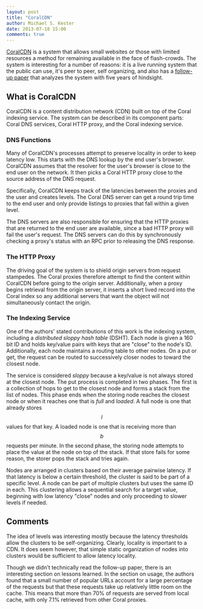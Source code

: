 ```yaml
---
layout: post
title: "CoralCDN"
author: Michael S. Kester
date: 2013-07-18 15:00
comments: true
---
```


[CoralCDN](http://www.coralcdn.org/docs/coral-nsdi04.pdf) is a system
that allows small websites or those with limited resources a method for
remaining available in the face of flash-crowds. The system is
interesting for a number of reasons: it is a live running system that
the public can use, it's peer to peer, self organizing, and also has a
[follow-up paper](http://www.coralcdn.org/docs/coral-nsdi10.pdf) that
analyzes the system with five years of hindsight.

## What is CoralCDN

CoralCDN is a content distribution network (CDN) built on top of the
Coral indexing service.  The system can be described in its component
parts: Coral DNS services, Coral HTTP proxy, and the Coral indexing
service.

### DNS Functions

Many of CoralCDN's processes attempt to preserve locality in order to
keep latency low. This starts with the DNS lookup by the end user's
browser.  CoralCDN assumes that the resolver for the user's browser is
close to the end user on the network. It then picks a Coral HTTP proxy
close to the source address of the DNS request.

Specifically, CoralCDN keeps track of the latencies between the proxies
and the user and creates levels.  The Coral DNS server can get a round
trip time to the end user and only provide listings to proxies that fall
within a given level. 

The DNS servers are also responsible for ensuring that the HTTP proxies
that are returned to the end user are available, since a bad HTTP proxy
will fail the user's request. The DNS servers can do this by
synchronously checking a proxy's status with an RPC prior to releasing
the DNS response.

### The HTTP Proxy

The driving goal of the system is to shield origin servers from request
stampedes. The Coral proxies therefore attempt to find the content
within CoralCDN before going to the origin server. Additionally, when a
proxy begins retrieval from the origin server, it inserts a short lived
record into the Coral index so any additional servers that want the
object will not simultaneously contact the origin.

### The Indexing Service

One of the authors' stated contributions of this work is the indexing
system, including a *distributed sloppy hash table* (DSHT).  Each node
is given a 160 bit ID and holds key/value pairs with keys that are
"close" to the node's ID.  Additionally, each node maintains a routing
table to other nodes. On a put or get, the request can be routed to
successively closer nodes to toward the closest node.

The service is considered *sloppy* because a key/value is not always
stored at the closest node. The put process is completed in two phases.
The first is a collection of hops to get to the closest node and forms a
stack from the list of nodes. This phase ends when the storing node
reaches the closest node or when it reaches one that is *full* and
*loaded*. A full node is one that already stores $$l$$ values for that
key. A loaded node is one that is receiving more than $$b$$ requests per
minute.  In the second phase, the storing node attempts to place the
value at the node on top of the stack. If that store fails for some
reason, the storer pops the stack and tries again.

Nodes are arranged in clusters based on their average pairwise latency.
If that latency is below a certain threshold, the cluster is said to be
part of a specific level. A node can be part of multiple clusters but
uses the same ID in each. This clustering allows a sequential search for
a target value, beginning with low latency "close" nodes and only
proceeding to slower levels if needed.

## Comments

The idea of levels was interesting mostly because the latency thresholds
allow the clusters to be self-organizing. Clearly, locality is important
to a CDN.  It does seem however, that simple static organization of
nodes into clusters would be sufficient to allow latency locality. 

Though we didn't technically read the follow-up paper, there is an
interesting section on lessons learned. In the section on usage, the
authors found that a small number of popular URLs account for a large
percentage of the requests but that these requests take up relatively
little room on the cache.  This means that more than 70% of requests are
served from local cache, with only 7.1% retrieved from other Coral
proxies. 
